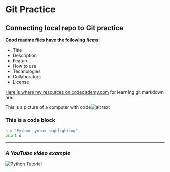 # Git Practice #

## Connecting local repo to Git practice ##

**Good readme files have the following *items*:**
* Title
* Description
* Feature
* How to use
* Technologies
* Collaborators
* License

[Here is where my resources on codecademy.com](https://www.codecademy.com/learn/paths/learn-git/tracks/learn-git/modules/github-markdown/cheatsheet) for learning git markdown are.

This is a picture of a computer with code![alt text](https://images.unsplash.com/photo-1498050108023-c5249f4df085?ixlib=rb-1.2.1&ixid=MnwxMjA3fDB8MHxwaG90by1wYWdlfHx8fGVufDB8fHx8&auto=format&fit=crop&w=1472&q=80) 

### This is a code block ###
```python
s = "Python syntax highlighting"
print s
```

***

### *A YouTube video example* ###
[![Python Tutorial](http://img.youtube.com/vi/YOUTUBE_VIDEO_ID_HERE/0.jpg)]([http://www.youtube.com/watch?v=YOUTUBE_VIDEO_ID_HERE](https://www.youtube.com/watch?v=rfscVS0vtbw))
